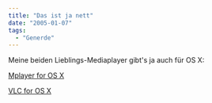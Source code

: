 ```yaml
---
title: "Das ist ja nett"
date: "2005-01-07"
tags:
  - "Generde"
---
```


Meine beiden Lieblings-Mediaplayer gibt's ja auch für OS X:



[Mplayer for OS X](http://mplayerosx.sourceforge.net/)



[VLC for OS X](http://www.videolan.org/vlc/)
